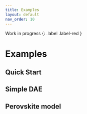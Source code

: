 ```yaml
---
title: Examples
layout: default
nav_order: 10
---
```


Work in progress
{: .label .label-red }

# Examples

## Quick Start

## Simple DAE

## Perovskite model

